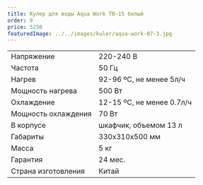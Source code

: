 ```yaml
---
title: Кулер для воды Aqua Work TB-15 белый
order: 9
price: 5250
featuredImage: ../../images/kuler/aqua-work-07-3.jpg
---
```


<table>
<tr><td>Напряжение</td><td>220-240 В</td></tr>
<tr><td>Частота</td><td>50 Гц</td></tr>
<tr><td>Нагрев</td><td>92-96 ºС, не менее 5л/ч</td></tr>
<tr><td>Мощность нагрева</td><td>500 Вт</td></tr>
<tr><td>Охлаждение</td><td>12-15 ºС, не менее 0.7л/ч</td></tr>
<tr><td>Мощность охлаждения</td><td>70 Вт</td></tr>
<tr><td>В корпусе</td><td>шкафчик, объемом 13 л</td></tr>
<tr><td>Габариты</td><td>330x310x500 мм</td></tr>
<tr><td>Масса</td><td>5 кг</td></tr>
<tr><td>Гарантия</td><td>24 мес.</td></tr>
<tr><td>Страна изготовления</td><td>Китай</td></tr>
</table>
